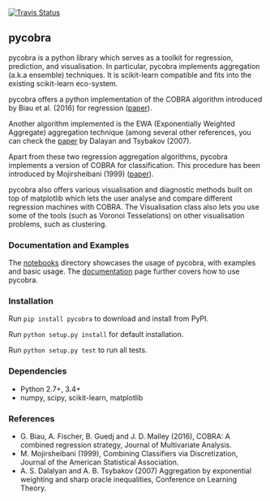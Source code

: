 [![Travis Status](https://travis-ci.org/bhargavvader/pycobra.svg?branch=master)](https://travis-ci.org/bhargavvader/pycobra)

## pycobra

pycobra is a python library which serves as a toolkit for regression, prediction, and visualisation. In particular, pycobra implements aggregation (a.k.a ensemble) techniques. It is scikit-learn compatible and fits into the existing scikit-learn eco-system.

pycobra offers a python implementation of the COBRA algorithm introduced by Biau et al. (2016) for regression ([paper](http://www.sciencedirect.com/science/article/pii/S0047259X15000950)).

Another algorithm implemented is the EWA (Exponentially Weighted Aggregate) aggregation technique (among several other references, you can check the [paper](http://www.crest.fr/ckfinder/userfiles/files/pageperso/tsybakov/DTcolt2007.pdf) by Dalayan and Tsybakov (2007).

Apart from these two regression aggregation algorithms, pycobra implements a version of COBRA for classification. This procedure has been introduced by Mojirsheibani (1999) ([paper](http://www.tandfonline.com/doi/abs/10.1080/01621459.1999.10474154)). 

pycobra also offers various visualisation and diagnostic methods built on top of matplotlib which lets the user analyse and compare different regression machines with COBRA. 
The Visualisation class also lets you use some of the tools (such as Voronoi Tesselations) on other visualisation problems, such as clustering.


### Documentation and Examples

The [notebooks](https://github.com/bhargavvader/pycobra/tree/master/notebooks) directory showcases the usage of pycobra, with examples and basic usage. 
The [documentation](https://bhargavvader.github.io) page further covers how to use pycobra.

### Installation

Run ``pip install pycobra`` to download and install from PyPI.

Run ``python setup.py install`` for default installation.

Run ``python setup.py test`` to run all tests. 

### Dependencies

-  Python 2.7+, 3.4+
-  numpy, scipy, scikit-learn, matplotlib


### References

- G. Biau, A. Fischer, B. Guedj and J. D. Malley (2016), COBRA: A combined regression strategy, Journal of Multivariate Analysis.
- M. Mojirsheibani (1999), Combining Classifiers via Discretization, Journal of the American Statistical Association.
- A. S. Dalalyan and A. B. Tsybakov (2007) Aggregation by exponential weighting and sharp oracle inequalities, Conference on Learning Theory.
